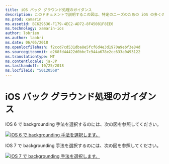 ```yaml
---
title: iOS バック グラウンド処理のガイダンス
description: このドキュメントで説明するこの図は、特定のニーズのための iOS の多くの backgrounding オプションについてのガイダンスを選択する必要がありますを指定します。
ms.prod: xamarin
ms.assetid: BC629536-F179-4EC2-AD72-8F45081F8EE0
ms.technology: xamarin-ios
author: lobrien
ms.author: laobri
ms.date: 06/05/2018
ms.openlocfilehash: f2ccd7cd531dba8e5fcf6d4e3d1970a9ebf3e84d
ms.sourcegitcommit: e268fd44422d0bbc7c944a678e2cc633a0493122
ms.translationtype: MT
ms.contentlocale: ja-JP
ms.lasthandoff: 10/25/2018
ms.locfileid: "50120568"
---
```

# <a name="ios-backgrounding-guidance"></a>iOS バック グラウンド処理のガイダンス

IOS 6 で backgrounding 手法を選択するのには、次の図を参照してください。

 [![](ios-backgrounding-guidance-images/image10.png "IOS 6 で backgrounding 手法を選択します。")](ios-backgrounding-guidance-images/image10.png#lightbox)

IOS 7 で backgrounding 手法を選択するのには、次の図を参照してください。

 [![](ios-backgrounding-guidance-images/image10b.png "IOS 7 で backgrounding 手法を選択します。")](ios-backgrounding-guidance-images/image10b.png#lightbox)

